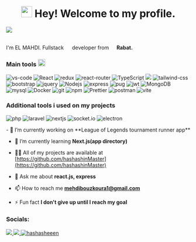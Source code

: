 <h1 align="center"><img src="https://emojis.slackmojis.com/emojis/images/1643514476/4594/blob-wave.gif?1643514476" width="30"/> Hey! Welcome to my profile.</h1>
<img src="welcome.gif">
<p> </br> I'm EL MAHDI. Fullstack  <img width="15" src="https://emojis.slackmojis.com/emojis/images/1657898057/60081/javascript-on-fire.gif?1657898057"> developer from <img src="https://cdn-icons-png.flaticon.com/512/197/197551.png" width="13"/> <b>Rabat.</b> </p>
<h3>Main tools <img src="https://emojis.slackmojis.com/emojis/images/1643514738/7421/typingcat.gif?1643514738" width="20"/></h3>
<p>
<img alt="vs-code" src="https://img.shields.io/badge/Visual_Studio_Code-0078D4?style=flat-square&logo=visual%20studio%20code&logoColor=white">
   <img alt="React" src="https://img.shields.io/badge/-React-45b8d8?style=flat-square&logo=react&logoColor=white" />
    <img alt="redux" src="https://img.shields.io/badge/-Redux-764ABC?style=flat-square&logo=redux&logoColor=white" />
    <img alt="react-router" src="https://img.shields.io/badge/React_Router-CA4245?style=flat-square&logo=react-router&logoColor=white">
     <img alt="TypeScript" src="https://img.shields.io/badge/-TypeScript-007ACC?style=flat-square&logo=typescript&logoColor=white" />
   <img src="https://img.shields.io/badge/MUI-%230081CB.svg?style=flat-square&logo=mui&logoColor=white">
   <img alt="tailwind-css" src="https://img.shields.io/badge/-Tailwind_CSS-38B2AC?style=flat-square&logo=tailwind-css&logoColor=white" />
  <img alt="bootstrap" src="https://img.shields.io/badge/bootstrap-%238511FA.svg?style=flat-square&logo=bootstrap&logoColor=white">
  <img alt="jquery" src="https://img.shields.io/badge/jquery-%230769AD.svg?style=flat-square&logo=jquery&logoColor=white">
     <img alt="Nodejs" src="https://img.shields.io/badge/-Nodejs-43853d?style=flat-square&logo=Node.js&logoColor=white" />
 <img alt="express" src="https://img.shields.io/badge/express.js-%23404d59.svg?style=flat-square&logo=express&logoColor=%2361DAFB">
 <img alt="pug" src="https://img.shields.io/badge/Pug-FFF?style=flat-square&logo=pug&logoColor=A86454">
 <img alt="jwt" src="https://img.shields.io/badge/JWT-black?style=flat-square&logo=JSON%20web%20tokens">
   <img alt="MongoDB" src="https://img.shields.io/badge/-MongoDB-13aa52?style=flat-square&logo=mongodb&logoColor=white" />
    <img alt="mysql" src="https://img.shields.io/badge/mysql-%2300f.svg?style=flat-square&logo=mysql&logoColor=white">
     <img alt="Docker" src="https://img.shields.io/badge/-Docker-46a2f1?style=flat-square&logo=docker&logoColor=white" />
  <img alt="git" src="https://img.shields.io/badge/-Git-F05032?style=flat-square&logo=git&logoColor=white" />
  <img alt="npm" src="https://img.shields.io/badge/-NPM-CB3837?style=flat-square&logo=npm&logoColor=white" />
  <img alt="Prettier" src="https://img.shields.io/badge/-Prettier-F7B93E?style=flat-square&logo=prettier&logoColor=white" />
  <img alt="postman" src="https://img.shields.io/badge/Postman-FF6C37?style=flat-square&logo=postman&logoColor=white">
  <img alt="vite" src="https://img.shields.io/badge/vite-%23646CFF.svg?style=flat-square&logo=vite&logoColor=white">
</p>
<h3>Additional tools i used on my projects</h3>
<p>
<img alt="php" src="https://img.shields.io/badge/php-%23777BB4.svg?style=flat-square&logo=php&logoColor=white">
<img alt="laravel" src="https://img.shields.io/badge/laravel-%23FF2D20.svg?style=flat-square&logo=laravel&logoColor=white">
<img alt="nextjs" src="https://img.shields.io/badge/Next-black?style=flat-square&logo=next.js&logoColor=white">
<img alt="socket.io" src="https://img.shields.io/badge/Socket.io-black?style=flat-square&logo=socket.io&badgeColor=010101">
<img alt="electron" src="https://img.shields.io/badge/Electron-191970?style=flat-square&logo=Electron&logoColor=white">
</p>
- 🔭 I’m currently working on **League of Legends tournament runner app**

- 🌱 I’m currently learning **Next.js(app directory)**

- 👨‍💻 All of my projects are available at [https://github.com/hashashinMaster](https://github.com/hashashinMaster)

- 💬 Ask me about **react.js, express**

- 📫 How to reach me **mehdibouzkoura1@gmail.com**

- ⚡ Fun fact **I don't give up until I reach my goal**

<h3 align="left">Socials:</h3>
<p align="left">
<a href="https://linkedin.com/in/el-mahdi-bouzkoura">
<img src="https://img.shields.io/badge/linkedin-%230077B5.svg?style=for-the-badge&logo=linkedin&logoColor=white">
</a>
<a href="https://stackoverflow.com/users/17645607">
<img src="https://img.shields.io/badge/-Stackoverflow-FE7A16?style=for-the-badge&logo=stack-overflow&logoColor=white">
</a>
<a href="https://instagram.com/hashasheeen" target="blank"><img  src="https://img.shields.io/badge/Instagram-%23E4405F.svg?style=for-the-badge&logo=Instagram&logoColor=white" alt="hashasheeen" /></a>

</p>
